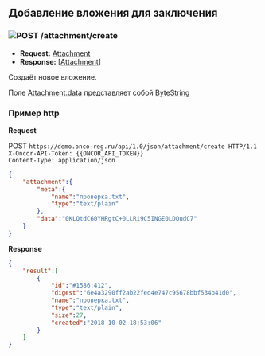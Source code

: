 ## Добавление вложения для заключения



### ![POST](../../../img/post.png) /attachment/create
* **Request:** [Attachment](../../../types/types.md#com.siams.med.api.Attachment) 
* **Response:** [[Attachment](../../../types/types.md#com.siams.med.api.Attachment)]

Создаёт новое вложение. 

Поле [Attachment.data](../../../types/types.md#com.siams.med.api.Attachment) представляет собой [ByteString](../../../types/types.md#scalar-value-types)


### Пример http

**Request**

POST `https://demo.onco-reg.ru/api/1.0/json/attachment/create HTTP/1.1`  
`X-Oncor-API-Token: {{ONCOR_API_TOKEN}}`  
`Content-Type: application/json`

```json
{
    "attachment":{
        "meta":{
            "name":"проверка.txt",
            "type":"text/plain"
        },
        "data":"0KLQtdC60YHRgtC+0LLRi9C5INGE0LDQudC7"
    }
}
```

**Response**
```json
{
    "result":[
        {
            "id":"#1586:412",
            "digest":"6e4a3290ff2ab22fed4e747c95678bbf534b41d0",
            "name":"проверка.txt",
            "type":"text/plain",
            "size":27,
            "created":"2018-10-02 18:53:06"
        }
    ]
}
```